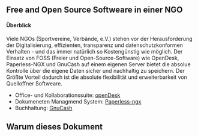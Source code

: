 ## Free and Open Source Softweare in einer NGO
#### Überblick
Viele NGOs (Sportvereine, Verbände, e.V.) stehen vor der Herausforderung der Digitalisierung, effizienten, transparenz und datenschutzkonformen Verhalten - und das immer natürlich so Kostengünstig wie möglich.
Der Einsatz von FOSS (Freier und Open-Source-Software) wie OpenDesk, Paperless-NGX und GnuCash auf einem eigenen Server bietet die absolue Kontrolle über die eigene Daten sicher und nachhaltig zu speichern. Der Größte Vorteil dadurch ist die absolute flexibilität und erweiterbarkeit von Quelloffner Softweare.


- Office- und Kollaborationssuite: [openDesk](https://www.opendesk.eu/de)
- Dokumeneten Managmend System: [Paperless-ngx](https://docs.paperless-ngx.com)
- Buchhaltung: [GnuCash](https://gnucash.org)

## Warum dieses Dokument
